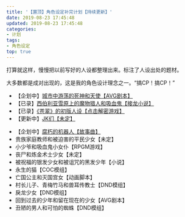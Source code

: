 ```yaml
---
title: '【置顶】角色设定补完计划【持续更新】'
date: 2019-08-23 17:45:48
updated: 2019-08-23 17:45:48
categories:
- 计划
tags:
- 角色设定
top: true
---
```


打算就这样，慢慢把以前写好的人设都整理出来。标注了人设出处的题材。

大多数都是成对出现的，这是我的角色设计理念之一。“搞CP！搞CP！”

- 【企划中】[城市中游荡的死神和天使【AVG剧本】](https://skmtjun.github.io/2019/08/21/2019-08-21-16-15-51%E4%BC%81%E5%88%92/)
- 【已录】[西伯利亚雪原上的魔物猎人和吸血鬼【接龙小说】](https://skmtjun.github.io/2019/08/22/2019-08-22-18-40-32%E4%BA%BA%E8%AE%BE/)
- 【已录】[《苍翠》的初版人设【点击解密游戏】](https://skmtjun.github.io/2019/08/23/2019-08-23-11-44-16%E4%BA%BA%E8%AE%BE/)
- 【更新中】[JK们【未定】](https://skmtjun.github.io/2019/08/26/2019-08-26-23-06-12%E4%BA%BA%E8%AE%BE/)
<!--more-->
- 【企划中】[腐朽的机器人【故事曲】](https://skmtjun.github.io/2019/08/25/2019-08-25-17-56-31%E4%BC%81%E5%88%92/)
- 贵族家庭教师和被迫害的平民少女【未定】
- 小少爷和吸血鬼小女仆【RPGM游戏】
- 丧尸和炼金术士少女【未定】
- 被祝福的银发少女和被诅咒的黑发少年【小说】
- 永生的猫【COC模组】
- 亡国公主和灭国宫女【动画脚本】
- 村长儿子、青梅竹马和兽耳传教士【DND模组】
- 戾龙少女【DND模组】
- 回到过去的少年和留在现在的少女【AVG剧本】
- 丑陋的男人和可怕的蜘蛛【DND模组】